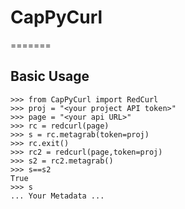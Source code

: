 # CapPyCurl
=======
## Basic Usage
    >>> from CapPyCurl import RedCurl
    >>> proj = "<your project API token>"
    >>> page = "<your api URL>"
    >>> rc = redcurl(page)
    >>> s = rc.metagrab(token=proj)
    >>> rc.exit()
    >>> rc2 = redcurl(page,token=proj)
    >>> s2 = rc2.metagrab()
    >>> s==s2
    True
    >>> s
    ... Your Metadata ...
